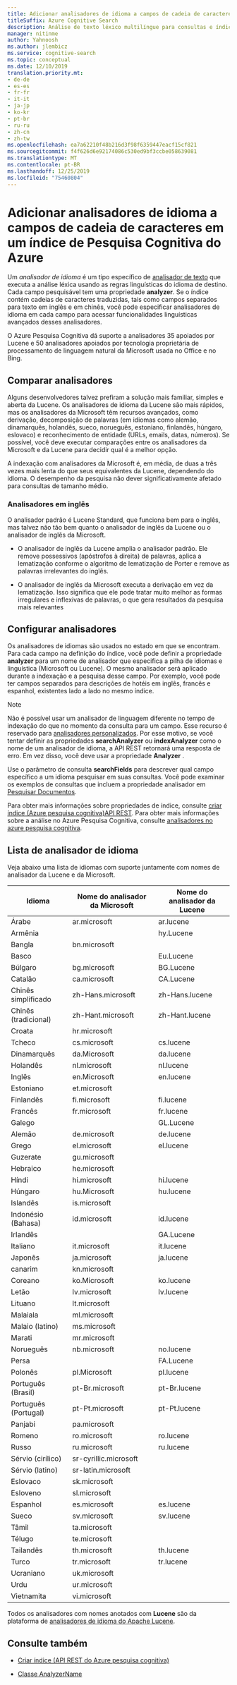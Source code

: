 ```yaml
---
title: Adicionar analisadores de idioma a campos de cadeia de caracteres
titleSuffix: Azure Cognitive Search
description: Análise de texto léxico multilíngue para consultas e índices que não estão em inglês no Azure Pesquisa Cognitiva.
manager: nitinme
author: Yahnoosh
ms.author: jlembicz
ms.service: cognitive-search
ms.topic: conceptual
ms.date: 12/10/2019
translation.priority.mt:
- de-de
- es-es
- fr-fr
- it-it
- ja-jp
- ko-kr
- pt-br
- ru-ru
- zh-cn
- zh-tw
ms.openlocfilehash: ea7a62210f48b216d3f98f6359447eacf15cf821
ms.sourcegitcommit: f4f626d6e92174086c530ed9bf3ccbe058639081
ms.translationtype: MT
ms.contentlocale: pt-BR
ms.lasthandoff: 12/25/2019
ms.locfileid: "75460804"
---
```

# <a name="add-language-analyzers-to-string-fields-in-an-azure-cognitive-search-index"></a>Adicionar analisadores de idioma a campos de cadeia de caracteres em um índice de Pesquisa Cognitiva do Azure

Um *analisador de idioma* é um tipo específico de [analisador de texto](search-analyzers.md) que executa a análise léxica usando as regras linguísticas do idioma de destino. Cada campo pesquisável tem uma propriedade **analyzer**. Se o índice contém cadeias de caracteres traduzidas, tais como campos separados para texto em inglês e em chinês, você pode especificar analisadores de idioma em cada campo para acessar funcionalidades linguísticas avançados desses analisadores.  

O Azure Pesquisa Cognitiva dá suporte a analisadores 35 apoiados por Lucene e 50 analisadores apoiados por tecnologia proprietária de processamento de linguagem natural da Microsoft usada no Office e no Bing.

## <a name="comparing-analyzers"></a>Comparar analisadores

Alguns desenvolvedores talvez prefiram a solução mais familiar, simples e aberta da Lucene. Os analisadores de idioma da Lucene são mais rápidos, mas os analisadores da Microsoft têm recursos avançados, como derivação, decomposição de palavras (em idiomas como alemão, dinamarquês, holandês, sueco, norueguês, estoniano, finlandês, húngaro, eslovaco) e reconhecimento de entidade (URLs, emails, datas, números). Se possível, você deve executar comparações entre os analisadores da Microsoft e da Lucene para decidir qual é a melhor opção. 

A indexação com analisadores da Microsoft é, em média, de duas a três vezes mais lenta do que seus equivalentes da Lucene, dependendo do idioma. O desempenho da pesquisa não dever significativamente afetado para consultas de tamanho médio. 

### <a name="english-analyzers"></a>Analisadores em inglês

O analisador padrão é Lucene Standard, que funciona bem para o inglês, mas talvez não tão bem quanto o analisador de inglês da Lucene ou o analisador de inglês da Microsoft. 
 
+ O analisador de inglês da Lucene amplia o analisador padrão. Ele remove possessivos (apóstrofos à direita) de palavras, aplica a lematização conforme o algoritmo de lematização de Porter e remove as palavras irrelevantes do inglês.  

+ O analisador de inglês da Microsoft executa a derivação em vez da lematização. Isso significa que ele pode tratar muito melhor as formas irregulares e inflexivas de palavras, o que gera resultados da pesquisa mais relevantes 

## <a name="configuring-analyzers"></a>Configurar analisadores

Os analisadores de idiomas são usados no estado em que se encontram. Para cada campo na definição do índice, você pode definir a propriedade **analyzer** para um nome de analisador que especifica a pilha de idiomas e linguística (Microsoft ou Lucene). O mesmo analisador será aplicado durante a indexação e a pesquisa desse campo. Por exemplo, você pode ter campos separados para descrições de hotéis em inglês, francês e espanhol, existentes lado a lado no mesmo índice.

> [!NOTE]
> Não é possível usar um analisador de linguagem diferente no tempo de indexação do que no momento da consulta para um campo. Esse recurso é reservado para [analisadores personalizados](index-add-custom-analyzers.md). Por esse motivo, se você tentar definir as propriedades **searchAnalyzer** ou **indexAnalyzer** como o nome de um analisador de idioma, a API REST retornará uma resposta de erro. Em vez disso, você deve usar a propriedade **Analyzer** .

Use o parâmetro de consulta **searchFields** para descrever qual campo específico a um idioma pesquisar em suas consultas. Você pode examinar os exemplos de consultas que incluem a propriedade analisador em [Pesquisar Documentos](https://docs.microsoft.com/rest/api/searchservice/search-documents). 

Para obter mais informações sobre propriedades de índice, consulte [criar índice &#40;Azure pesquisa cognitiva&#41;API REST](https://docs.microsoft.com/rest/api/searchservice/create-index). Para obter mais informações sobre a análise no Azure Pesquisa Cognitiva, consulte [analisadores no azure pesquisa cognitiva](https://docs.microsoft.com/azure/search/search-analyzers).

<a name="language-analyzer-list"></a>

## <a name="language-analyzer-list"></a>Lista de analisador de idioma 
 Veja abaixo uma lista de idiomas com suporte juntamente com nomes de analisador da Lucene e da Microsoft.  

|Idioma|Nome do analisador da Microsoft|Nome do analisador da Lucene|  
|--------------|-----------------------------|--------------------------|  
|Árabe|ar.microsoft|ar.lucene|  
|Armênia||hy.Lucene|  
|Bangla|bn.microsoft||  
|Basco||Eu.Lucene|  
|Búlgaro|bg.microsoft|BG.Lucene|  
|Catalão|ca.microsoft|CA.Lucene|  
|Chinês simplificado|zh-Hans.microsoft|zh-Hans.lucene|  
|Chinês (tradicional)|zh-Hant.microsoft|zh-Hant.lucene|  
|Croata|hr.microsoft||  
|Tcheco|cs.microsoft|cs.lucene|  
|Dinamarquês|da.Microsoft|da.lucene|  
|Holandês|nl.microsoft|nl.lucene|  
|Inglês|en.Microsoft|en.lucene|  
|Estoniano|et.microsoft||  
|Finlandês|fi.microsoft|fi.lucene|  
|Francês|fr.microsoft|fr.lucene|  
|Galego||GL.Lucene|  
|Alemão|de.microsoft|de.lucene|  
|Grego|el.microsoft|el.lucene|  
|Guzerate|gu.microsoft||  
|Hebraico|he.microsoft||  
|Híndi|hi.microsoft|hi.lucene|  
|Húngaro|hu.Microsoft|hu.lucene|  
|Islandês|is.microsoft||  
|Indonésio (Bahasa)|id.microsoft|id.lucene|  
|Irlandês||GA.Lucene|  
|Italiano|it.microsoft|it.lucene|  
|Japonês|ja.microsoft|ja.lucene|  
|canarim|kn.microsoft||  
|Coreano|ko.Microsoft|ko.lucene|  
|Letão|lv.microsoft|lv.lucene|  
|Lituano|lt.microsoft||  
|Malaiala|ml.microsoft||  
|Malaio (latino)|ms.microsoft||  
|Marati|mr.microsoft||  
|Norueguês|nb.microsoft|no.lucene|  
|Persa||FA.Lucene|  
|Polonês|pl.Microsoft|pl.lucene|  
|Português (Brasil)|pt-Br.microsoft|pt-Br.lucene|  
|Português (Portugal)|pt-Pt.microsoft|pt-Pt.lucene|  
|Panjabi|pa.microsoft||  
|Romeno|ro.microsoft|ro.lucene|  
|Russo|ru.microsoft|ru.lucene|  
|Sérvio (cirílico)|sr-cyrillic.microsoft||  
|Sérvio (latino)|sr-latin.microsoft||  
|Eslovaco|sk.microsoft||  
|Esloveno|sl.microsoft||  
|Espanhol|es.microsoft|es.lucene|  
|Sueco|sv.microsoft|sv.lucene|  
|Tâmil|ta.microsoft||  
|Télugo|te.microsoft||  
|Tailandês|th.microsoft|th.lucene|  
|Turco|tr.microsoft|tr.lucene|  
|Ucraniano|uk.microsoft||  
|Urdu|ur.microsoft||  
|Vietnamita|vi.microsoft||  

 Todos os analisadores com nomes anotados com **Lucene** são da plataforma de [analisadores de idioma do Apache Lucene](https://lucene.apache.org/core/6_6_1/core/overview-summary.html ).

## <a name="see-also"></a>Consulte também  

+ [Criar índice &#40;API REST do Azure pesquisa cognitiva&#41;](https://docs.microsoft.com/rest/api/searchservice/create-index)  

+ [Classe AnalyzerName](https://docs.microsoft.com/dotnet/api/microsoft.azure.search.models.analyzername)  

